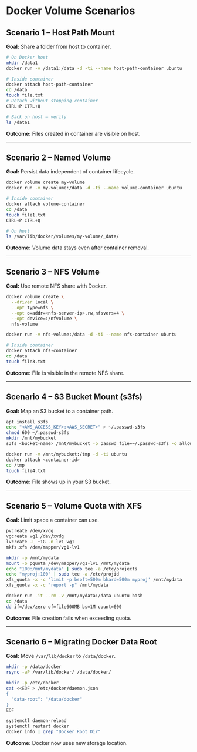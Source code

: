 # Docker Volume Scenarios

## Scenario 1 – Host Path Mount
**Goal:** Share a folder from host to container.
```bash
# On Docker host
mkdir /data1
docker run -v /data1:/data -d -ti --name host-path-container ubuntu

# Inside container
docker attach host-path-container
cd /data
touch file.txt
# Detach without stopping container
CTRL+P CTRL+Q

# Back on host – verify
ls /data1
```
**Outcome:** Files created in container are visible on host.

---

## Scenario 2 – Named Volume
**Goal:** Persist data independent of container lifecycle.
```bash
docker volume create my-volume
docker run -v my-volume:/data -d -ti --name volume-container ubuntu

# Inside container
docker attach volume-container
cd /data
touch file1.txt
CTRL+P CTRL+Q

# On host
ls /var/lib/docker/volumes/my-volume/_data/
```
**Outcome:** Volume data stays even after container removal.

---

## Scenario 3 – NFS Volume
**Goal:** Use remote NFS share with Docker.
```bash
docker volume create \
  --driver local \
  --opt type=nfs \
  --opt o=addr=<nfs-server-ip>,rw,nfsvers=4 \
  --opt device=:/nfvolume \
  nfs-volume

docker run -v nfs-volume:/data -d -ti --name nfs-container ubuntu

# Inside container
docker attach nfs-container
cd /data
touch file3.txt
```
**Outcome:** File is visible in the remote NFS share.

---

## Scenario 4 – S3 Bucket Mount (s3fs)
**Goal:** Map an S3 bucket to a container path.
```bash
apt install s3fs
echo "<AWS_ACCESS_KEY>:<AWS_SECRET>" > ~/.passwd-s3fs
chmod 600 ~/.passwd-s3fs
mkdir /mnt/mybucket
s3fs <bucket-name> /mnt/mybucket -o passwd_file=~/.passwd-s3fs -o allow_other

docker run -v /mnt/mybucket:/tmp -d -ti ubuntu
docker attach <container-id>
cd /tmp
touch file4.txt
```
**Outcome:** File shows up in your S3 bucket.

---

## Scenario 5 – Volume Quota with XFS
**Goal:** Limit space a container can use.
```bash
pvcreate /dev/xvdg
vgcreate vg1 /dev/xvdg
lvcreate -L +1G -n lv1 vg1
mkfs.xfs /dev/mapper/vg1-lv1

mkdir -p /mnt/mydata
mount -o pquota /dev/mapper/vg1-lv1 /mnt/mydata
echo "100:/mnt/mydata" | sudo tee -a /etc/projects
echo "myproj:100" | sudo tee -a /etc/projid
xfs_quota -x -c 'limit -p bsoft=500m bhard=500m myproj' /mnt/mydata
xfs_quota -x -c "report -p" /mnt/mydata

docker run -it --rm -v /mnt/mydata:/data ubuntu bash
cd /data
dd if=/dev/zero of=file600MB bs=1M count=600
```
**Outcome:** File creation fails when exceeding quota.

---

## Scenario 6 – Migrating Docker Data Root
**Goal:** Move `/var/lib/docker` to `/data/docker`.
```bash
mkdir -p /data/docker
rsync -aP /var/lib/docker/ /data/docker/

mkdir -p /etc/docker
cat <<EOF > /etc/docker/daemon.json
{
  "data-root": "/data/docker"
}
EOF

systemctl daemon-reload
systemctl restart docker
docker info | grep "Docker Root Dir"
```
**Outcome:** Docker now uses new storage location.

